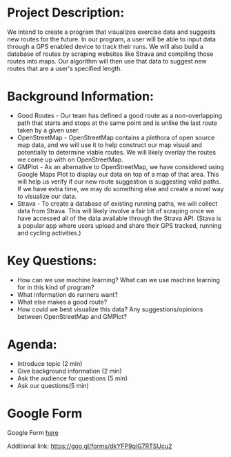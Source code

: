 # Project Description:

We intend to create a program that visualizes exercise data and suggests new routes for the future. In our program, a user will be able to input data through a GPS enabled device to track their runs. We will also build a database of routes by scraping websites like Strava and compiling those routes into maps. Our algorithm will then use that data to suggest new routes that are a user's specified length.

# Background Information:

* Good Routes - Our team has defined a good route as a non-overlapping path that starts and stops at the same point and is unlike the last route taken by a given user.
* OpenStreetMap - OpenStreetMap contains a plethora of open source map data, and we will use it to help construct our map visual and potentially to determine viable routes. We will likely overlay the routes we come up with on OpenStreetMap.
* GMPlot - As an alternative to OpenStreetMap, we have considered using Google Maps Plot to display our data on top of a map of that area. This will help us verify if our new route suggestion is suggesting valid paths. If we have extra time, we may do something else and create a novel way to visualize our data.
* Strava - To create a database of existing running paths, we will collect data from Strava. This will likely involve a fair bit of scraping once we have accessed all of the data available through the Strava API. (Stava is a popular app where users upload and share their GPS tracked, running and cycling activities.)

# Key Questions:

* How can we use machine learning? What can we use machine learning for in this kind of program?
* What information do runners want?
* What else makes a good route?
* How could we best visualize this data? Any suggestions/opinions between OpenStreetMap and GMPlot?

# Agenda:

* Introduce topic (2 min)
* Give background information (2 min)
* Ask the audience for questions (5 min)
* Ask our questions(5 min)

# Google Form

Google Form [here](https://goo.gl/forms/dkYFP9qiG7RTSUcu2)

Additional link: https://goo.gl/forms/dkYFP9qiG7RTSUcu2
